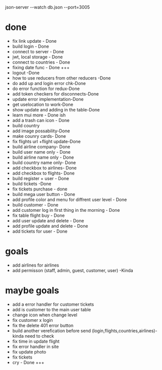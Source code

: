 json-server --watch db.json --port=3005


# done
- fix link update - Done
- build login - Done
- connect to server - Done
- jwt, local storage - Done
- connect to countries - Done
- fixing date func - Done +++
- logout -Done
- how to use reducers from other reducers -Done
- do add up and login error chk-Done
- do error function for redux-Done
- add token checkers for disconnects-Done
- update error implementation-Done
- get uselocation to work-Done
- show update and adding in the table-Done 
- learn mui more - Done ish
- add a trash can icon - Done
- build country
- add image possability-Done
- make counry cards- Done
- fix flights url +flight update-Done
- build airline company- Done
- build user name only - Done
- build airline name only - Done
- build country name only- Done
- add checkbox to airlines- Done
- add checkbox to flights- Done
- build register + user - Done
- build tickets -Done
- fix tickets purchase - done
- build mega user button - Done
- add profile color and menu for diffrent user level - Done
- build customer - Done
- add customer log in first thing in the morning - Done
- fix table flight buy - Done
- add user update and delete - Done
- add profile update and delete - Done
- add tickets  for user - Done


#  goals
- add  airlines for airlines
- add permisson (staff, admin, guest, customer, user) -Kinda


# maybe  goals

- add a error handler for customer tickets
- add is customer to the main user table
- change icon when change level
- fix customer x login
- fix the delete 401 error button
- build another verefication before send (login,flights,countries,airlines)-kinda need to check 
- fix time in update flight
- fix error handler in site
- fix update photo
- fix tickets
- cry - Done +++




